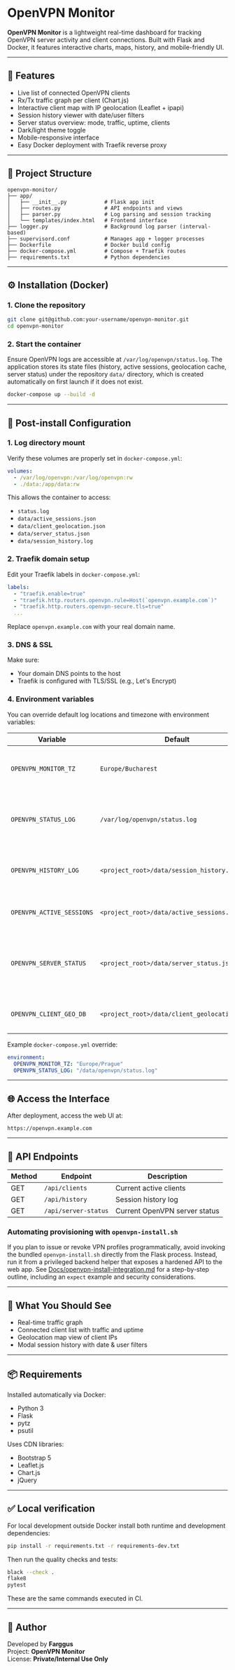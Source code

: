 # OpenVPN Monitor

**OpenVPN Monitor** is a lightweight real-time dashboard for tracking OpenVPN server activity and client connections. Built with Flask and Docker, it features interactive charts, maps, history, and mobile-friendly UI.

---

## 🚀 Features

- Live list of connected OpenVPN clients
- Rx/Tx traffic graph per client (Chart.js)
- Interactive client map with IP geolocation (Leaflet + ipapi)
- Session history viewer with date/user filters
- Server status overview: mode, traffic, uptime, clients
- Dark/light theme toggle
- Mobile-responsive interface
- Easy Docker deployment with Traefik reverse proxy

---

## 📁 Project Structure

```
openvpn-monitor/
├── app/
│   ├── __init__.py            # Flask app init
│   ├── routes.py              # API endpoints and views
│   ├── parser.py              # Log parsing and session tracking
│   └── templates/index.html   # Frontend interface
├── logger.py                  # Background log parser (interval-based)
├── supervisord.conf           # Manages app + logger processes
├── Dockerfile                 # Docker build config
├── docker-compose.yml         # Compose + Traefik routes
├── requirements.txt           # Python dependencies
```

---

## ⚙️ Installation (Docker)

### 1. Clone the repository

```bash
git clone git@github.com:your-username/openvpn-monitor.git
cd openvpn-monitor
```

### 2. Start the container

Ensure OpenVPN logs are accessible at `/var/log/openvpn/status.log`. The application stores its
state files (history, active sessions, geolocation cache, server status) under the repository
`data/` directory, which is created automatically on first launch if it does not exist.

```bash
docker-compose up --build -d
```

---

## 🔧 Post-install Configuration

### 1. Log directory mount

Verify these volumes are properly set in `docker-compose.yml`:

```yaml
volumes:
  - /var/log/openvpn:/var/log/openvpn:rw
  - ./data:/app/data:rw
```

This allows the container to access:

- `status.log`
- `data/active_sessions.json`
- `data/client_geolocation.json`
- `data/server_status.json`
- `data/session_history.log`

### 2. Traefik domain setup

Edit your Traefik labels in `docker-compose.yml`:

```yaml
labels:
  - "traefik.enable=true"
  - "traefik.http.routers.openvpn.rule=Host(`openvpn.example.com`)"
  - "traefik.http.routers.openvpn-secure.tls=true"
  ...
```

Replace `openvpn.example.com` with your real domain name.

### 3. DNS & SSL

Make sure:

- Your domain DNS points to the host
- Traefik is configured with TLS/SSL (e.g., Let's Encrypt)

### 4. Environment variables

You can override default log locations and timezone with environment variables:

| Variable | Default | Description |
|----------|---------|-------------|
| `OPENVPN_MONITOR_TZ` | `Europe/Bucharest` | Timezone used to compute session durations. |
| `OPENVPN_STATUS_LOG` | `/var/log/openvpn/status.log` | Path to the OpenVPN status log parsed for active clients. |
| `OPENVPN_HISTORY_LOG` | `<project_root>/data/session_history.log` | File used to persist session history entries. |
| `OPENVPN_ACTIVE_SESSIONS` | `<project_root>/data/active_sessions.json` | JSON file storing in-progress sessions. |
| `OPENVPN_SERVER_STATUS` | `<project_root>/data/server_status.json` | Optional JSON file with aggregated server status information. |
| `OPENVPN_CLIENT_GEO_DB` | `<project_root>/data/client_geolocation.json` | Local cache of IP geolocation metadata. |

Example `docker-compose.yml` override:

```yaml
environment:
  OPENVPN_MONITOR_TZ: "Europe/Prague"
  OPENVPN_STATUS_LOG: "/data/openvpn/status.log"
```

---

## 🌐 Access the Interface

After deployment, access the web UI at:

```
https://openvpn.example.com
```

---

## 📡 API Endpoints

| Method | Endpoint            | Description                    |
|--------|---------------------|--------------------------------|
| GET    | `/api/clients`      | Current active clients         |
| GET    | `/api/history`      | Session history log            |
| GET    | `/api/server-status`| Current OpenVPN server status  |

### Automating provisioning with `openvpn-install.sh`

If you plan to issue or revoke VPN profiles programmatically, avoid invoking the bundled
`openvpn-install.sh` directly from the Flask process. Instead, run it from a privileged backend
helper that exposes a hardened API to the web app. See [Docs/openvpn-install-integration.md](Docs/openvpn-install-integration.md)
for a step-by-step outline, including an `expect` example and security considerations.

---

## 🧪 What You Should See

- Real-time traffic graph
- Connected client list with traffic and uptime
- Geolocation map view of client IPs
- Modal session history with date & user filters

---

## 📦 Requirements

Installed automatically via Docker:

- Python 3
- Flask
- pytz
- psutil

Uses CDN libraries:

- Bootstrap 5
- Leaflet.js
- Chart.js
- jQuery

---

## ✅ Local verification

For local development outside Docker install both runtime and development dependencies:

```bash
pip install -r requirements.txt -r requirements-dev.txt
```

Then run the quality checks and tests:

```bash
black --check .
flake8
pytest
```

These are the same commands executed in CI.

---

## 👤 Author

Developed by **Farggus**  
Project: **OpenVPN Monitor**  
License: **Private/Internal Use Only**

